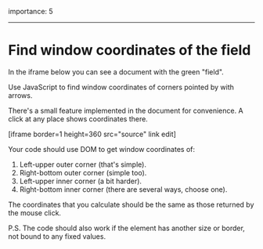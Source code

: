 importance: 5

---

# Find window coordinates of the field

In the iframe below you can see a document with the green "field".

Use JavaScript to find window coordinates of corners pointed by with arrows.

There's a small feature implemented in the document for convenience. A click at any place shows coordinates there.

[iframe border=1 height=360 src="source" link edit]

Your code should use DOM to get window coordinates of:

1. Left-upper outer corner (that's simple).
2. Right-bottom outer corner (simple too).
3. Left-upper inner corner (a bit harder).
4. Right-bottom inner corner (there are several ways, choose one).

The coordinates that you calculate should be the same as those returned by the mouse click.

P.S. The code should also work if the element has another size or border, not bound to any fixed values.
